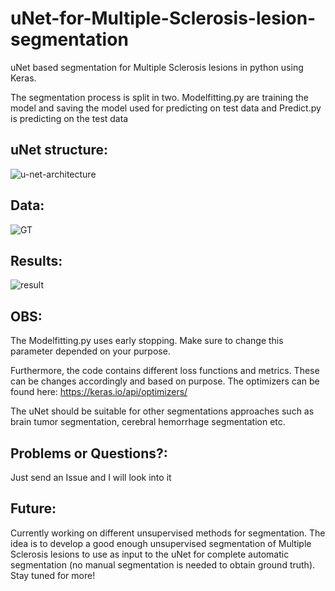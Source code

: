 # uNet-for-Multiple-Sclerosis-lesion-segmentation
uNet based segmentation for Multiple Sclerosis lesions in python using Keras. 

The segmentation process is split in two. Modelfitting.py are training the model and saving the model used for predicting on test data and Predict.py is predicting on the test data

## **uNet structure:**

![u-net-architecture](https://user-images.githubusercontent.com/56428296/135154140-62d2df12-e84d-4502-9970-5f1dfc8abe31.png)

## **Data:**

![GT](https://user-images.githubusercontent.com/56428296/135148011-aa05fe06-50b4-43e3-a9f9-cc4d612c614d.PNG)

## **Results:**

![result](https://user-images.githubusercontent.com/56428296/135154586-e0dec744-ffaa-4c58-b206-a6db3e776a6d.PNG)

## **OBS:**

The Modelfitting.py uses early stopping. Make sure to change this parameter depended on your purpose. 

Furthermore, the code contains different loss functions and metrics. These can be changes accordingly and based on purpose. The optimizers can be found here: https://keras.io/api/optimizers/   

The uNet should be suitable for other segmentations approaches such as brain tumor segmentation, cerebral hemorrhage segmentation etc.

## **Problems or Questions?:**

Just send an Issue and I will look into it 

## **Future:**

Currently working on different unsupervised methods for segmentation. The idea is to develop a good enough unsupervised segmentation of Multiple Sclerosis lesions to use as input to the uNet for complete automatic segmentation (no manual segmentation is needed to obtain ground truth). Stay tuned for more!


